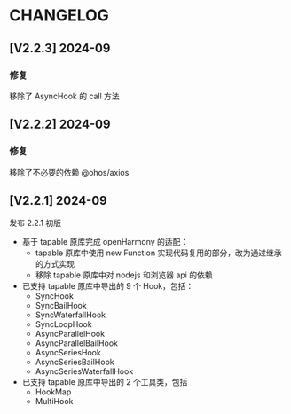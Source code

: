 # CHANGELOG

## [V2.2.3] 2024-09
### 修复
移除了 AsyncHook 的 call 方法

## [V2.2.2] 2024-09
### 修复
移除了不必要的依赖 @ohos/axios

## [V2.2.1] 2024-09

发布 2.2.1 初版

- 基于 tapable 原库完成 openHarmony 的适配：
  - tapable 原库中使用 new Function 实现代码复用的部分，改为通过继承的方式实现
  - 移除 tapable 原库中对 nodejs 和浏览器 api 的依赖 
- 已支持 tapable 原库中导出的 9 个 Hook，包括：
  - SyncHook
  - SyncBailHook
  - SyncWaterfallHook
  - SyncLoopHook
  - AsyncParallelHook
  - AsyncParallelBailHook
  - AsyncSeriesHook
  - AsyncSeriesBailHook
  - AsyncSeriesWaterfallHook
- 已支持 tapable 原库中导出的 2 个工具类，包括
  - HookMap
  - MultiHook
